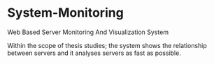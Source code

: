 # System-Monitoring
  Web Based Server Monitoring And Visualization System

  Within the scope of thesis studies; the system shows the relationship between servers and it analyses servers as fast as possible.
  
  
